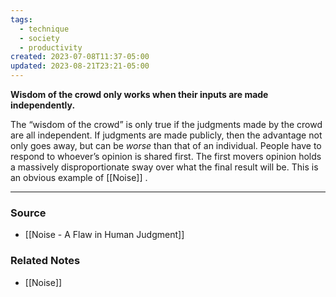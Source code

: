 ```yaml
---
tags:
  - technique
  - society
  - productivity
created: 2023-07-08T11:37-05:00
updated: 2023-08-21T23:21-05:00
---
```

**Wisdom of the crowd only works when their inputs are made independently.**

The “wisdom of the crowd” is only true if the judgments made by the crowd are all independent. If judgments are made publicly, then the advantage not only goes away, but can be *worse* than that of an individual. People have to respond to whoever’s opinion is shared first. The first movers opinion holds a massively disproportionate sway over what the final result will be. This is an obvious example of [[Noise]] .

---

### Source
- [[Noise - A Flaw in Human Judgment]]

### Related Notes
- [[Noise]]